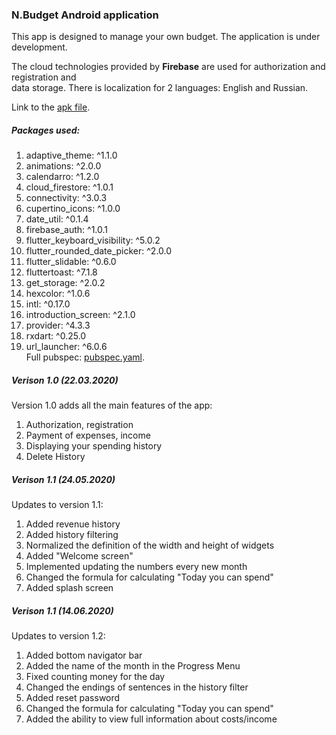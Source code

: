 ### N.Budget Android application

This app is designed to manage your own budget.
The application is under development.

The cloud technologies provided by **Firebase** are used for authorization and registration and  
data storage. There is localization for 2 languages: English and Russian.

Link to the [apk file](https://github.com/bahmN/N.Budget-Android/blob/main/build/app/outputs/flutter-apk/app.apk). 

##### Packages used:  
1. adaptive_theme: ^1.1.0  
2. animations: ^2.0.0  
3. calendarro: ^1.2.0
4. cloud_firestore: ^1.0.1  
5. connectivity: ^3.0.3  
6. cupertino_icons: ^1.0.0  
7. date_util: ^0.1.4  
8. firebase_auth: ^1.0.1  
9.  flutter_keyboard_visibility: ^5.0.2  
10. flutter_rounded_date_picker: ^2.0.0  
11. flutter_slidable: ^0.6.0  
12. fluttertoast: ^7.1.8  
13.  get_storage: ^2.0.2  
14.  hexcolor: ^1.0.6  
15.  intl: ^0.17.0  
16.  introduction_screen: ^2.1.0  
17.  provider: ^4.3.3  
18. rxdart: ^0.25.0  
19.  url_launcher: ^6.0.6  
Full pubspec: [pubspec.yaml](https://github.com/bahmN/N.Budget-Android/blob/main/pubspec.yaml).

##### Verison 1.0 (22.03.2020)  
Version 1.0 adds all the main features of the app:  
1. Authorization, registration  
2. Payment of expenses, income  
3. Displaying your spending history  
4. Delete History 

##### Verison 1.1 (24.05.2020)  
Updates to version 1.1:  
1. Added revenue history  
2. Added history filtering  
3. Normalized the definition of the width and height of widgets  
4. Added "Welcome screen"
5. Implemented updating the numbers every new month
6. Changed the formula for calculating "Today you can spend"
7. Added splash screen

##### Verison 1.1 (14.06.2020)  
Updates to version 1.2:  
1. Added bottom navigator bar   
2. Added the name of the month in the Progress Menu    
3. Fixed counting money for the day  
4. Changed the endings of sentences in the history filter
5. Added reset password
6. Changed the formula for calculating "Today you can spend"
7. Added the ability to view full information about costs/income